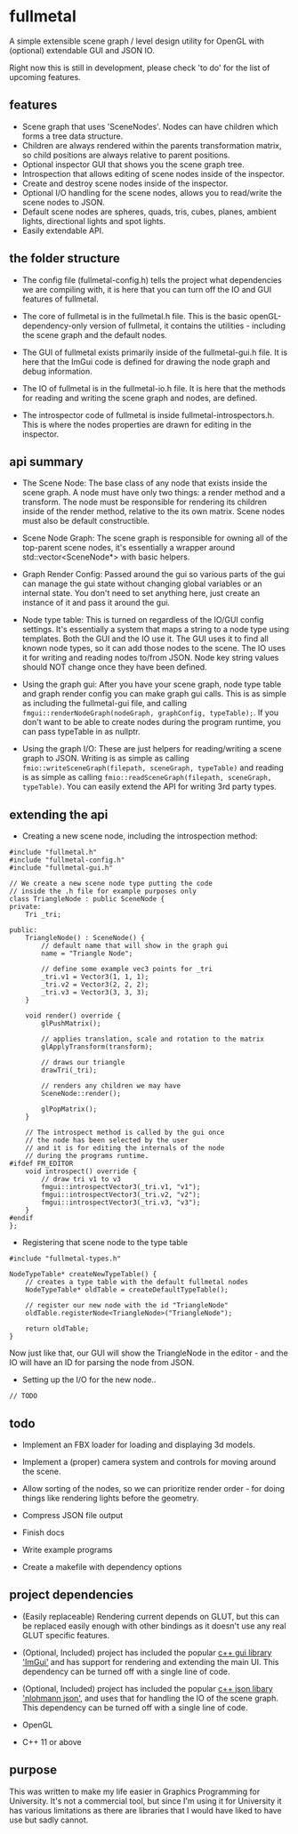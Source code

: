 # fullmetal
A simple extensible scene graph / level design utility for OpenGL with (optional) extendable GUI and JSON IO.

Right now this is still in development, please check 'to do' for the list of upcoming features.

## features
* Scene graph that uses 'SceneNodes'. Nodes can have children which forms a tree data structure.
* Children are always rendered within the parents transformation matrix, so child positions are always relative to parent positions.
* Optional inspector GUI that shows you the scene graph tree.
* Introspection that allows editing of scene nodes inside of the inspector.
* Create and destroy scene nodes inside of the inspector.
* Optional I/O handling for the scene nodes, allows you to read/write the scene nodes to JSON.
* Default scene nodes are spheres, quads, tris, cubes, planes, ambient lights, directional lights and spot lights.
* Easily extendable API.

## the folder structure
* The config file (fullmetal-config.h) tells the project what dependencies we are compiling with, it is here that you can turn off the IO and GUI features of fullmetal. 

* The core of fullmetal is in the fullmetal.h file. This is the basic openGL-dependency-only version of fullmetal, it contains the utilities - including the scene graph and the default nodes.

* The GUI of fullmetal exists primarily inside of the fullmetal-gui.h file. It is here that the ImGui code is defined for drawing the node graph and debug information.

* The IO of fullmetal is in the fullmetal-io.h file. It is here that the methods for reading and writing the scene graph and nodes, are defined.

* The introspector code of fullmetal is inside fullmetal-introspectors.h. This is where the nodes properties are drawn for editing in the inspector.

## api summary 

* The Scene Node: The base class of any node that exists inside the scene graph. A node must have only two things: a render method and a transform. The node must be responsible for rendering its children inside of the render method, relative to the its own matrix. Scene nodes must also be default constructible.

* Scene Node Graph: The scene graph is responsible for owning all of the top-parent scene nodes, it's essentially a wrapper around std::vector<SceneNode*> with basic helpers.

* Graph Render Config: Passed around the gui so various parts of the gui can manage the gui state without changing global variables or an internal state. You don't need to set anything here, just create an instance of it and pass it around the gui. 

* Node type table: This is turned on regardless of the IO/GUI config settings. It's essentially a system that maps a string to a node type using templates. Both the GUI and the IO use it. The GUI uses it to find all known node types, so it can add those nodes to the scene. The IO uses it for writing and reading nodes to/from JSON. Node key string values should NOT change once they have been defined.

* Using the graph gui: After you have your scene graph, node type table and graph render config you can make graph gui calls. This is as simple as including the fullmetal-gui file, and calling `fmgui::renderNodeGraph(nodeGraph, graphConfig, typeTable);`. If you don't want to be able to create nodes during the program runtime, you can pass typeTable in as nullptr. 

* Using the graph I/O: These are just helpers for reading/writing a scene graph to JSON. Writing is as simple as calling `fmio::writeSceneGraph(filepath, sceneGraph, typeTable)` and reading is as simple as calling `fmio::readSceneGraph(filepath, sceneGraph, typeTable)`. You can easily extend the API for writing 3rd party types.

## extending the api
* Creating a new scene node, including the introspection method:

```
#include "fullmetal.h"
#include "fullmetal-config.h"
#include "fullmetal-gui.h"

// We create a new scene node type putting the code 
// inside the .h file for example purposes only
class TriangleNode : public SceneNode { 
private:
	Tri _tri;

public:
	TriangleNode() : SceneNode() {
		// default name that will show in the graph gui
		name = "Triangle Node";

		// define some example vec3 points for _tri
		_tri.v1 = Vector3(1, 1, 1);
		_tri.v2 = Vector3(2, 2, 2);
		_tri.v3 = Vector3(3, 3, 3); 
	}

	void render() override { 
		glPushMatrix();

		// applies translation, scale and rotation to the matrix
		glApplyTransform(transform);

		// draws our triangle
		drawTri(_tri);

		// renders any children we may have
		SceneNode::render();

		glPopMatrix();
	}

	// The introspect method is called by the gui once
	// the node has been selected by the user
	// and it is for editing the internals of the node
	// during the programs runtime.
#ifdef FM_EDITOR
	void introspect() override { 
		// draw tri v1 to v3
		fmgui::introspectVector3(_tri.v1, "v1");
		fmgui::introspectVector3(_tri.v2, "v2");
		fmgui::introspectVector3(_tri.v3, "v3");
	}
#endif
};
```

* Registering that scene node to the type table

```
#include "fullmetal-types.h"

NodeTypeTable* createNewTypeTable() { 
	// creates a type table with the default fullmetal nodes
	NodeTypeTable* oldTable = createDefaultTypeTable();

	// register our new node with the id "TriangleNode"
	oldTable.registerNode<TriangleNode>("TriangleNode");

	return oldTable;
}
```
Now just like that, our GUI will show the TriangleNode in the editor - and the IO will have an ID for parsing the node from JSON.

* Setting up the I/O for the new node..
```
// TODO
```

## todo
* Implement an FBX loader for loading and displaying 3d models.

* Implement a (proper) camera system and controls for moving around the scene.

* Allow sorting of the nodes, so we can prioritize render order - for doing things like rendering lights before the geometry.

* Compress JSON file output

* Finish docs

* Write example programs

* Create a makefile with dependency options

## project dependencies
* (Easily replaceable) Rendering current depends on GLUT, but this can be replaced easily enough with other bindings as it doesn't use any real GLUT specific features.

* (Optional, Included) project has included the popular [c++ gui library 'ImGui'](https://github.com/ocornut/imgui) and has support for rendering and extending the main UI. This dependency can be turned off with a single line of code.

* (Optional, Included) project has included the popular [c++ json libary 'nlohmann json'](https://github.com/nlohmann/json), and uses that for handling the IO of the scene graph. This dependency can be turned off with a single line of code.

* OpenGL

* C++ 11 or above

## purpose

This was written to make my life easier in Graphics Programming for University. It's not a commercial tool, but since I'm using it for University it has various limitations as there are libraries that I would have liked to have use but sadly cannot.
